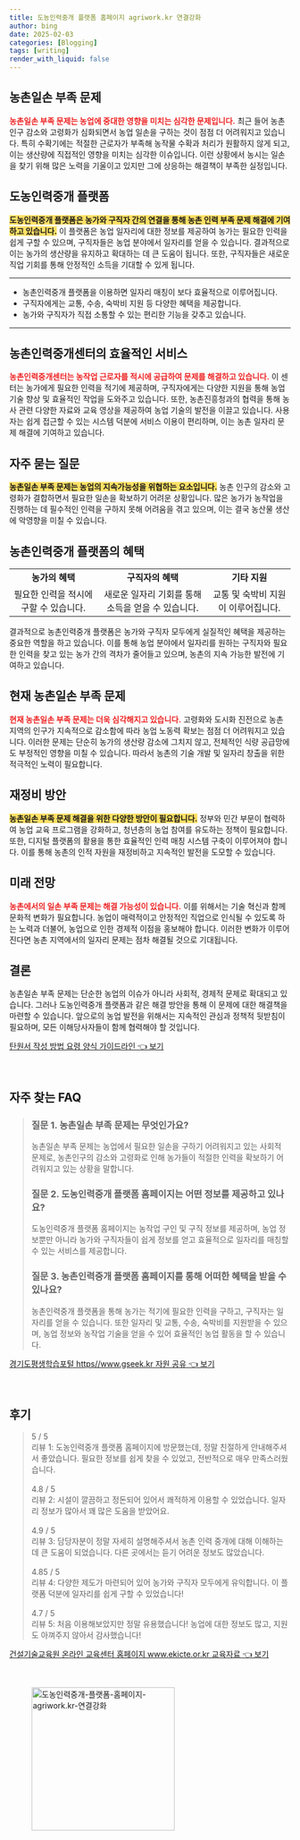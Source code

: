 ```yaml
---
title: 도농인력중개 플랫폼 홈페이지 agriwork.kr 연결강화
author: bing
date: 2025-02-03
categories: [Blogging]
tags: [writing]
render_with_liquid: false
---
```



<h2 id='농촌일손부족문제'>농촌일손 부족 문제</h2>

<p><b><span style="color: #ee2323;">농촌일손 부족 문제는 농업에 중대한 영향을 미치는 심각한 문제입니다.</span></b> 최근 들어 농촌 인구 감소와 고령화가 심화되면서 농업 일손을 구하는 것이 점점 더 어려워지고 있습니다. 특히 수확기에는 적절한 근로자가 부족해 농작물 수확과 처리가 원활하지 않게 되고, 이는 생산량에 직접적인 영향을 미치는 심각한 이슈입니다. 이런 상황에서 농시는 일손을 찾기 위해 많은 노력을 기울이고 있지만 그에 상응하는 해결책이 부족한 실정입니다.</p>

<h2 id='도농인력중개플랫폼'>도농인력중개 플랫폼</h2>

<p><b><span style="background-color: #ffe066;">도농인력중개 플랫폼은 농가와 구직자 간의 연결을 통해 농촌 인력 부족 문제 해결에 기여하고 있습니다.</span></b> 이 플랫폼은 농업 일자리에 대한 정보를 제공하여 농가는 필요한 인력을 쉽게 구할 수 있으며, 구직자들은 농업 분야에서 일자리를 얻을 수 있습니다. 결과적으로 이는 농가의 생산량을 유지하고 확대하는 데 큰 도움이 됩니다. 또한, 구직자들은 새로운 직업 기회를 통해 안정적인 소득을 기대할 수 있게 됩니다.</p>

<hr />

<ul>
    <li>농촌인력중개 플랫폼을 이용하면 일자리 매칭이 보다 효율적으로 이루어집니다.</li>
    <li>구직자에게는 교통, 수송, 숙박비 지원 등 다양한 혜택을 제공합니다.</li>
    <li>농가와 구직자가 직접 소통할 수 있는 편리한 기능을 갖추고 있습니다.</li>
</ul>

<hr />

<h2 id='농촌인력중개센터'>농촌인력중개센터의 효율적인 서비스</h2>

<p><b><span style="color: #ee2323;">농촌인력중개센터는 농작업 근로자를 적시에 공급하여 문제를 해결하고 있습니다.</span></b> 이 센터는 농가에게 필요한 인력을 적기에 제공하며, 구직자에게는 다양한 지원을 통해 농업 기술 향상 및 효율적인 작업을 도와주고 있습니다. 또한, 농촌진흥청과의 협력을 통해 농사 관련 다양한 자료와 교육 영상을 제공하여 농업 기술의 발전을 이끌고 있습니다. 사용자는 쉽게 접근할 수 있는 시스템 덕분에 서비스 이용이 편리하며, 이는 농촌 일자리 문제 해결에 기여하고 있습니다.</p>

<h2 id='자주묻는질문'>자주 묻는 질문</h2>

<p><b><span style="background-color: #ffe066;">농촌일손 부족 문제는 농업의 지속가능성을 위협하는 요소입니다.</span></b> 농촌 인구의 감소와 고령화가 결합하면서 필요한 일손을 확보하기 어려운 상황입니다. 많은 농가가 농작업을 진행하는 데 필수적인 인력을 구하지 못해 어려움을 겪고 있으며, 이는 결국 농산물 생산에 악영향을 미칠 수 있습니다.</p>

<h2 id='혜택'>농촌인력중개 플랫폼의 혜택</h2>

<table>
    <tr>
        <td style="text-align: center; height: 17px;"><b>농가의 혜택</b></td>
        <td style="text-align: center; height: 17px;"><b>구직자의 혜택</b></td>
        <td style="text-align: center; height: 17px;"><b>기타 지원</b></td>
    </tr>
    <tr>
        <td style="text-align: center; height: 17px;">필요한 인력을 적시에 구할 수 있습니다.</td>
        <td style="text-align: center; height: 17px;">새로운 일자리 기회를 통해 소득을 얻을 수 있습니다.</td>
        <td style="text-align: center; height: 17px;">교통 및 숙박비 지원이 이루어집니다.</td>
    </tr>
</table>

<p>결과적으로 농촌인력중개 플랫폼은 농가와 구직자 모두에게 실질적인 혜택을 제공하는 중요한 역할을 하고 있습니다. 이를 통해 농업 분야에서 일자리를 원하는 구직자와 필요한 인력을 찾고 있는 농가 간의 격차가 줄어들고 있으며, 농촌의 지속 가능한 발전에 기여하고 있습니다.</p>

<h2 id='현재상황'>현재 농촌일손 부족 문제</h2>

<p><b><span style="color: #ee2323;">현재 농촌일손 부족 문제는 더욱 심각해지고 있습니다.</span></b> 고령화와 도시화 진전으로 농촌 지역의 인구가 지속적으로 감소함에 따라 농업 노동력 확보는 점점 더 어려워지고 있습니다. 이러한 문제는 단순히 농가의 생산량 감소에 그치지 않고, 전체적인 식량 공급망에도 부정적인 영향을 미칠 수 있습니다. 따라서 농촌의 기술 개발 및 일자리 창출을 위한 적극적인 노력이 필요합니다.</p>

<h2 id='재정비'>재정비 방안</h2>

<p><b><span style="background-color: #ffe066;">농촌일손 부족 문제 해결을 위한 다양한 방안이 필요합니다.</span></b> 정부와 민간 부문이 협력하여 농업 교육 프로그램을 강화하고, 청년층의 농업 참여를 유도하는 정책이 필요합니다. 또한, 디지털 플랫폼의 활용을 통한 효율적인 인력 매칭 시스템 구축이 이루어져야 합니다. 이를 통해 농촌의 인적 자원을 재정비하고 지속적인 발전을 도모할 수 있습니다.</p>

<h2 id='미래전망'>미래 전망</h2>

<p><b><span style="color: #ee2323;">농촌에서의 일손 부족 문제는 해결 가능성이 있습니다.</span></b> 이를 위해서는 기술 혁신과 함께 문화적 변화가 필요합니다. 농업이 매력적이고 안정적인 직업으로 인식될 수 있도록 하는 노력과 더불어, 농업으로 인한 경제적 이점을 홍보해야 합니다. 이러한 변화가 이루어진다면 농촌 지역에서의 일자리 문제는 점차 해결될 것으로 기대됩니다.</p>

<h2 id='결론'>결론</h2>

<p>농촌일손 부족 문제는 단순한 농업의 이슈가 아니라 사회적, 경제적 문제로 확대되고 있습니다. 그러나 도농인력중개 플랫폼과 같은 해결 방안을 통해 이 문제에 대한 해결책을 마련할 수 있습니다. 앞으로의 농업 발전을 위해서는 지속적인 관심과 정책적 뒷받침이 필요하며, 모든 이해당사자들이 함께 협력해야 할 것입니다.</p>


<p><a class="click-button" title="탄원서 작성 방법 요령 양식 가이드라인" href="https://aptwhite.github.io/posts/%ED%83%84%EC%9B%90%EC%84%9C-%EC%9E%91%EC%84%B1-%EB%B0%A9%EB%B2%95-%EC%9A%94%EB%A0%B9-%EC%96%91%EC%8B%9D-%EA%B0%80%EC%9D%B4%EB%93%9C%EB%9D%BC%EC%9D%B8/" rel="dofollow">탄원서 작성 방법 요령 양식 가이드라인 👈 보기</a></p><br>
<h2 id='자주_찾는_FAQ'>자주 찾는 FAQ</h2>
<div itemscope="" itemtype="https://schema.org/FAQPage"> 
<blockquote> 
<div itemscope="" itemprop="mainEntity" itemtype="https://schema.org/Question"> 
<h3 itemprop="name">질문 1. 농촌일손 부족 문제는 무엇인가요?</h3> 
<div itemscope="" itemprop="acceptedAnswer" itemtype="https://schema.org/Answer"> 
<span itemprop="text"> 
<p>농촌일손 부족 문제는 농업에서 필요한 일손을 구하기 어려워지고 있는 사회적 문제로, 농촌인구의 감소와 고령화로 인해 농가들이 적절한 인력을 확보하기 어려워지고 있는 상황을 말합니다.</p> 
</span> 
</div> 
</div> 

<div itemscope="" itemprop="mainEntity" itemtype="https://schema.org/Question"> 
<h3 itemprop="name">질문 2. 도농인력중개 플랫폼 홈페이지는 어떤 정보를 제공하고 있나요?</h3> 
<div itemscope="" itemprop="acceptedAnswer" itemtype="https://schema.org/Answer"> 
<span itemprop="text"> 
<p>도농인력중개 플랫폼 홈페이지는 농작업 구인 및 구직 정보를 제공하며, 농업 정보뿐만 아니라 농가와 구직자들이 쉽게 정보를 얻고 효율적으로 일자리를 매칭할 수 있는 서비스를 제공합니다.</p> 
</span> 
</div> 
</div> 

<div itemscope="" itemprop="mainEntity" itemtype="https://schema.org/Question"> 
<h3 itemprop="name">질문 3. 농촌인력중개 플랫폼 홈페이지를 통해 어떠한 혜택을 받을 수 있나요?</h3> 
<div itemscope="" itemprop="acceptedAnswer" itemtype="https://schema.org/Answer"> 
<span itemprop="text"> 
<p>농촌인력중개 플랫폼을 통해 농가는 적기에 필요한 인력을 구하고, 구직자는 일자리를 얻을 수 있습니다. 또한 일자리 및 교통, 수송, 숙박비를 지원받을 수 있으며, 농업 정보와 농작업 기술을 얻을 수 있어 효율적인 농업 활동을 할 수 있습니다.</p> 
</span> 
</div> 
</div> 
</blockquote> 
</div>
<p><a class="click-button" title="경기도평생학습포털 https//www.gseek.kr 자원 공유" href="https://aptwhite.github.io/posts/%EA%B2%BD%EA%B8%B0%EB%8F%84%ED%8F%89%EC%83%9D%ED%95%99%EC%8A%B5%ED%8F%AC%ED%84%B8-httpswww.gseek.kr-%EC%9E%90%EC%9B%90-%EA%B3%B5%EC%9C%A0/" rel="dofollow">경기도평생학습포털 https//www.gseek.kr 자원 공유 👈 보기</a></p><br>
<h2 id='후기'>후기</h2>
<div itemscope itemtype="https://schema.org/Product">
  <blockquote>
  <div itemprop="review" itemscope itemtype="https://schema.org/Review">
      <div itemprop="reviewRating" itemscope itemtype="https://schema.org/Rating"> <span itemprop="ratingValue">5</span> / <span itemprop="bestRating">5</span> </div>
      <span itemprop="reviewBody">리뷰 1: 도농인력중개 플랫폼 홈페이지에 방문했는데, 정말 친절하게 안내해주셔서 좋았습니다. 필요한 정보를 쉽게 찾을 수 있었고, 전반적으로 매우 만족스러웠습니다.</span>
  </div>
  <br>
  <div itemprop="review" itemscope itemtype="https://schema.org/Review">
      <div itemprop="reviewRating" itemscope itemtype="https://schema.org/Rating"> <span itemprop="ratingValue">4.8</span> / <span itemprop="bestRating">5</span> </div>
      <span itemprop="reviewBody">리뷰 2: 시설이 깔끔하고 정돈되어 있어서 쾌적하게 이용할 수 있었습니다. 일자리 정보가 많아서 꽤 많은 도움을 받았어요.</span>
  </div>
  <br>
  <div itemprop="review" itemscope itemtype="https://schema.org/Review">
      <div itemprop="reviewRating" itemscope itemtype="https://schema.org/Rating"> <span itemprop="ratingValue">4.9</span> / <span itemprop="bestRating">5</span> </div>
      <span itemprop="reviewBody">리뷰 3: 담당자분이 정말 자세히 설명해주셔서 농촌 인력 중개에 대해 이해하는 데 큰 도움이 되었습니다. 다른 곳에서는 듣기 어려운 정보도 많았습니다.</span>
  </div>
  <br>
  <div itemprop="review" itemscope itemtype="https://schema.org/Review">
      <div itemprop="reviewRating" itemscope itemtype="https://schema.org/Rating"> <span itemprop="ratingValue">4.85</span> / <span itemprop="bestRating">5</span> </div>
      <span itemprop="reviewBody">리뷰 4: 다양한 제도가 마련되어 있어 농가와 구직자 모두에게 유익합니다. 이 플랫폼 덕분에 일자리를 쉽게 구할 수 있었습니다!</span>
  </div>
  <br>
  <div itemprop="review" itemscope itemtype="https://schema.org/Review">
      <div itemprop="reviewRating" itemscope itemtype="https://schema.org/Rating"> <span itemprop="ratingValue">4.7</span> / <span itemprop="bestRating">5</span> </div>
      <span itemprop="reviewBody">리뷰 5: 처음 이용해보았지만 정말 유용했습니다! 농업에 대한 정보도 많고, 지원도 아껴주지 않아서 감사했습니다!</span>
  </div>
  </blockquote>
</div>
<p><a class="click-button" title="건설기술교육원 온라인 교육센터 홈페이지 www.ekicte.or.kr 교육자료" href="https://aptwhite.github.io/posts/%EA%B1%B4%EC%84%A4%EA%B8%B0%EC%88%A0%EA%B5%90%EC%9C%A1%EC%9B%90-%EC%98%A8%EB%9D%BC%EC%9D%B8-%EA%B5%90%EC%9C%A1%EC%84%BC%ED%84%B0-%ED%99%88%ED%8E%98%EC%9D%B4%EC%A7%80-www.ekicte.or.kr-%EA%B5%90%EC%9C%A1%EC%9E%90%EB%A3%8C/" rel="dofollow">건설기술교육원 온라인 교육센터 홈페이지 www.ekicte.or.kr 교육자료 👈 보기</a></p><br>
<figure class="image"><img src="https://aptwhite.github.io/assets/img/thumbnail/도농인력중개-플랫폼-홈페이지-agriwork.kr-연결강화.webp" alt="도농인력중개-플랫폼-홈페이지-agriwork.kr-연결강화" width="256" height="256"></figure>